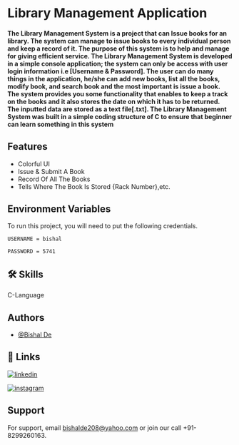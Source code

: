 
# Library Management Application

#### The Library Management System is a project that can Issue books for an library. The system can manage to issue books to every individual person and keep a record of it. The purpose of this system is to help and manage for giving efficient service. The Library Management System is developed in a simple console application; the system can only be access with user login information i.e [Username & Password]. The user can do many things in the application, he/she can add new books, list all the books, modify book, and search book and the most important is issue a book. The system provides you some functionality that enables to keep a track on the books and it also stores the date on which it has to be returned. The inputted data are stored as a text file[.txt]. The Library Management System was built in a simple coding structure of C to ensure that beginner can learn something in this system


## Features

- Colorful UI
- Issue & Submit A Book
- Record Of All The Books
- Tells Where The Book Is Stored {Rack Number},etc.


## Environment Variables

To run this project, you will need to put the following credentials.

`USERNAME = bishal `

`PASSWORD = 5741 `


## 🛠 Skills
C-Language


## Authors

- [@Bishal De](https://www.github.com/BishalDe)


## 🔗 Links


[![linkedin](https://img.shields.io/badge/linkedin-0A66C2?style=for-the-badge&logo=linkedin&logoColor=white)](https://www.linkedin.com/in/bishalde/)

[![instagram](https://img.shields.io/badge/instagram-1DA1F2?style=for-the-badge&logo=instagram&logoColor=white)](https://instagram.com/bishal_de)


## Support

For support, email bishalde208@yahoo.com or join our call +91-8299260163.

